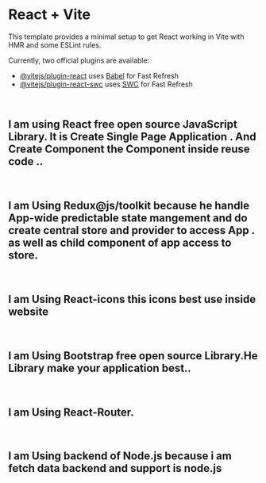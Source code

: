 # React + Vite

This template provides a minimal setup to get React working in Vite with HMR and some ESLint rules.

Currently, two official plugins are available:

- [@vitejs/plugin-react](https://github.com/vitejs/vite-plugin-react/blob/main/packages/plugin-react/README.md) uses [Babel](https://babeljs.io/) for Fast Refresh
- [@vitejs/plugin-react-swc](https://github.com/vitejs/vite-plugin-react-swc) uses [SWC](https://swc.rs/) for Fast Refresh

<br>
<h2>I am using React free open source JavaScript Library. It is Create Single Page Application . And Create Component the Component inside reuse code ..</h2>
<br>
<h2>I am Using Redux@js/toolkit because he handle App-wide predictable state mangement and do create central store and provider to access App . as well as child component of app access to store.</h2>
<br>
<h2>I am Using React-icons this icons best use inside website</h2>
<br>
<h2>I am Using Bootstrap free open source Library.He Library make your application best.. </h2>
<br>
<h2>I am Using React-Router.</h2>
<br>
<h2>I am Using backend of Node.js because i am fetch data backend and support is node.js</h2>

